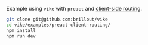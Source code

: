 Example using `vike` with `preact` and [client-side routing](https://vike.dev/client-routing).

```bash
git clone git@github.com:brillout/vike
cd vike/examples/preact-client-routing/
npm install
npm run dev
```
